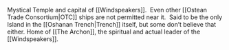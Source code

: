 Mystical Temple and capital of [[Windspeakers]].  Even other [[Ostean Trade Consortium|OTC]] ships are not permitted near it.  Said to be the only Island in the [[Oshanan Trench|Trench]] itself, but some don’t believe that either.  Home of [[The Archon]], the spiritual and actual leader of the [[Windspeakers]].